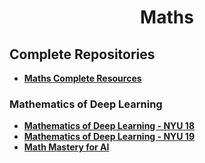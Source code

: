 <div align="center">
	<h1> Maths</h1>
</div>


<h2> Complete Repositories</h2>

* [**Maths Complete Resources**](https://github.com/nculwell/MathStudy.git)



<h3> Mathematics of Deep Learning</h3>

* [**Mathematics of Deep Learning - NYU 18**](https://github.com/joanbruna/MathsDL-spring18.git)
* [**Mathematics of Deep Learning - NYU 19**](https://github.com/joanbruna/MathsDL-spring19.git)
* [**Math Mastery for AI**](https://github.com/Niraj-Lunavat/Maths-for-Artificial-Intelligence.git)

